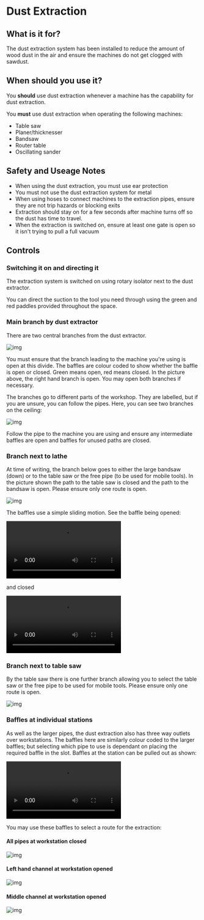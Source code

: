 ﻿Dust Extraction
===============

What is it for?
---------------

The dust extraction system has been installed to reduce the amount of wood dust in the air and ensure the machines do not get clogged with sawdust.

When should you use it?
-----------------------

You **should** use dust extraction whenever a machine has the capability for dust extraction.

You **must** use dust extraction when operating the following machines:

-	Table saw
-	Planer/thicknesser
-	Bandsaw
-	Router table
-	Oscillating sander

Safety and Useage Notes
-----------------------

-	When using the dust extraction, you must use ear protection
-	You must not use the dust extraction system for metal
-	When using hoses to connect machines to the extraction pipes, ensure they are not trip hazards or blocking exits
-	Extraction should stay on for a few seconds after machine turns off so the dust has time to travel.
-	When the extraction is switched on, ensure at least one gate is open so it isn't trying to pull a full vacuum

Controls
--------

### Switching it on and directing it

The extraction system is switched on using rotary isolator next to the dust extractor.

You can direct the suction to the tool you need through using the green and red paddles provided throughout the space.

### Main branch by dust extractor

There are two central branches from the dust extractor.

![img](dust_mainsplit.png)

You must ensure that the branch leading to the machine you're using is open at this divide. The baffles are colour coded to show whether the baffle is open or closed. Green means open, red means closed. In the picture above, the right hand branch is open. You may open both branches if necessary.

The branches go to different parts of the workshop. They are labelled, but if you are unsure, you can follow the pipes. Here, you can see two branches on the ceiling:

![img](dust_ceilingbranch.png)

Follow the pipe to the machine you are using and ensure any intermediate baffles are open and baffles for unused paths are closed.

### Branch next to lathe

At time of writing, the branch below goes to either the large bandsaw (down) or to the table saw or the free pipe (to be used for mobile tools). In the picture shown the path to the table saw is closed and the path to the bandsaw is open. Please ensure only one route is open.

![img](dust_lathebranch.png)

The baffles use a simple sliding motion. See the baffle being opened:

![img](dust_lathebranch_open.mp4)

and closed

![img](dust_lathebranch_close.mp4)

### Branch next to table saw

By the table saw there is one further branch allowing you to select the table saw or the free pipe to be used for mobile tools. Please ensure only one route is open.

![img](dust_tablesawbranch.png)

### Baffles at individual stations

As well as the larger pipes, the dust extraction also has three way outlets over workstations. The baffles here are similarly colour coded to the larger baffles; but selecting which pipe to use is dependant on placing the required baffle in the slot. Baffles at the station can be pulled out as shown:

![img](dust_stationbaffle.mp4)

You may use these baffles to select a route for the extraction:

#### All pipes at workstation closed

![img](dust_stationbaffle_close.png)

#### Left hand channel at workstation opened

![img](dust_stationbaffle_leftopen.png)

#### Middle channel at workstation opened

![img](dust_stationbaffle_midopen.png)

